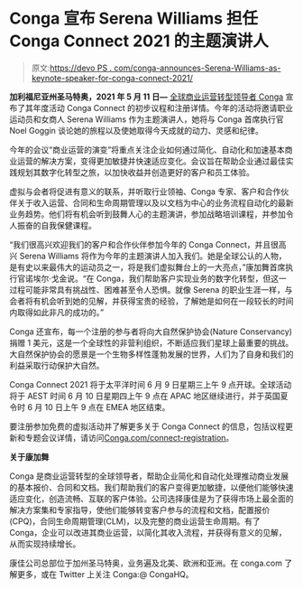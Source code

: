 # Conga 宣布 Serena Williams 担任 Conga Connect 2021 的主题演讲人

> 原文:[https://devo PS . com/conga-announces-Serena-Williams-as-keynote-speaker-for-conga-connect-2021/](https://devops.com/conga-announces-serena-williams-as-keynote-speaker-for-conga-connect-2021/)

**加利福尼亚州圣马特奥，2021 年 5 月 11 日—** [全球商业运营转型领导者 Conga](https://cts.businesswire.com/ct/CT?id=smartlink&url=http%3A%2F%2Fwww.conga.com%2F&esheet=52426997&newsitemid=20210511005237&lan=en-US&anchor=Conga&index=1&md5=7a090e446629083813bd22edb07802ad) 宣布了其年度活动 Conga Connect 的初步议程和注册详情。今年的活动将邀请职业运动员和女商人 Serena Williams 作为主题演讲人，她将与 Conga 首席执行官 Noel Goggin 谈论她的旅程以及使她取得今天成就的动力、灵感和纪律。

今年的会议“商业运营的演变”将重点关注企业如何通过简化、自动化和加速基本商业运营的解决方案，变得更加敏捷并快速适应变化。会议旨在帮助企业通过最佳实践规划其数字化转型之旅，以加快收益并创造更好的客户和员工体验。

虚拟与会者将促进有意义的联系，并听取行业领袖、Conga 专家、客户和合作伙伴关于收入运营、合同和生命周期管理以及以文档为中心的业务流程自动化的最新业务趋势。他们将有机会听到鼓舞人心的主题演讲，参加战略培训课程，并参加令人振奋的自我保健课程。

“我们很高兴欢迎我们的客户和合作伙伴参加今年的 Conga Connect，并且很高兴 Serena Williams 将作为今年的主题演讲人加入我们。她是全球公认的人物，是有史以来最伟大的运动员之一，将是我们虚拟舞台上的一大亮点，”康加舞首席执行官诺埃尔·戈金说。“在 Conga，我们帮助客户实现业务的数字化转型，但这一过程可能非常具有挑战性、困难甚至令人恐惧。就像 Serena 的职业生涯一样，与会者将有机会听到她的见解，并获得宝贵的经验，了解她是如何在一段较长的时间内取得如此非凡的成功的。”

Conga 还宣布，每一个注册的参与者将向大自然保护协会(Nature Conservancy)捐赠 1 美元，这是一个全球性的非营利组织，不断适应我们星球上最重要的挑战。大自然保护协会的愿景是一个生物多样性蓬勃发展的世界，人们为了自身和我们的利益采取行动保护大自然。

Conga Connect 2021 将于太平洋时间 6 月 9 日星期三上午 9 点开球。全球活动将于 AEST 时间 6 月 10 日星期四上午 9 点在 APAC 地区继续进行，并于英国夏令时 6 月 10 日上午 9 点在 EMEA 地区结束。

要注册参加免费的虚拟活动并了解更多关于 Conga Connect 的信息，包括议程更新和专题会议详情，请访问[Conga.com/connect-registration](https://cts.businesswire.com/ct/CT?id=smartlink&url=http%3A%2F%2Fconga.com%2Fconnect-registration&esheet=52426997&newsitemid=20210511005237&lan=en-US&anchor=Conga.com%2Fconnect-registration&index=3&md5=7331be5b50e30d2bb8837437e7c7495d)。

**关于康加舞**

Conga 是商业运营转型的全球领导者，帮助企业简化和自动化处理推动商业发展的基本报价、合同和文档。我们帮助我们的客户变得更加敏捷，以便他们能够快速适应变化，创造流畅、互联的客户体验。公司选择康佳是为了获得市场上最全面的解决方案集和专家指导，使他们能够转变客户参与的流程和文档，配置报价(CPQ)，合同生命周期管理(CLM)，以及完整的商业运营生命周期。有了 Conga，企业可以改进其商业运营，以简化其收入流程，并获得有意义的见解，从而实现持续增长。

康佳公司总部位于加州圣马特奥，业务遍及北美、欧洲和亚洲。在 conga.com 了解更多，或在 Twitter 上关注 Conga:@ CongaHQ。